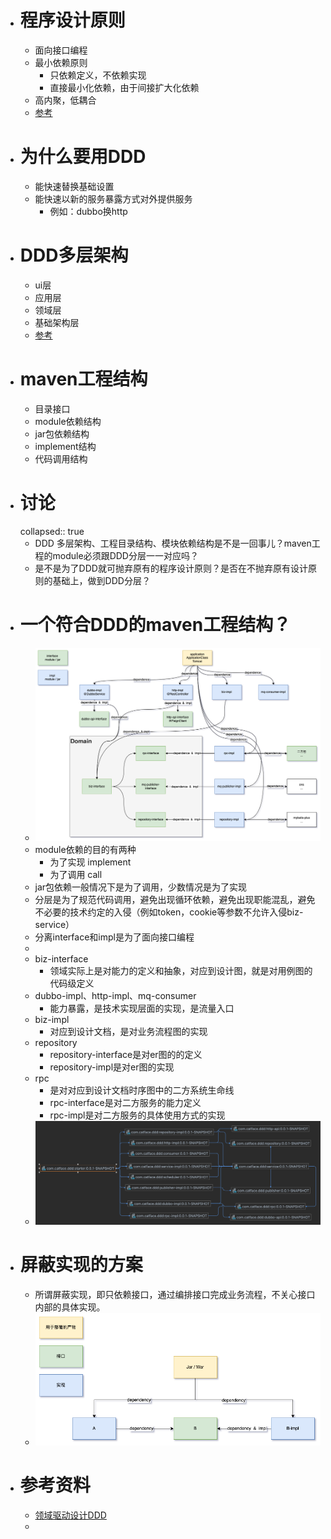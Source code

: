 - # 程序设计原则
	- 面向接口编程
	- 最小依赖原则
		- 只依赖定义，不依赖实现
		- 直接最小化依赖，由于间接扩大化依赖
	- 高内聚，低耦合
	- [参考](https://www.jianshu.com/p/6b5e4c9872fe)
- # 为什么要用DDD
	- 能快速替换基础设置
	- 能快速以新的服务暴露方式对外提供服务
		- 例如：dubbo换http
- # DDD多层架构
	- ui层
	- 应用层
	- 领域层
	- 基础架构层
	- [参考](https://www.jianshu.com/p/f7c1d9fde7a8)
- # maven工程结构
	- 目录接口
	- module依赖结构
	- jar包依赖结构
	- implement结构
	- 代码调用结构
- # 讨论
  collapsed:: true
	- DDD 多层架构、工程目录结构、模块依赖结构是不是一回事儿？maven工程的module必须跟DDD分层一一对应吗？
	- 是不是为了DDD就可抛弃原有的程序设计原则？是否在不抛弃原有设计原则的基础上，做到DDD分层？
- # 一个符合DDD的maven工程结构？
	- ![image.png](../assets/image_1663212152217_0.png)
	- module依赖的目的有两种
		- 为了实现 implement
		- 为了调用 call
	- jar包依赖一般情况下是为了调用，少数情况是为了实现
	- 分层是为了规范代码调用，避免出现循环依赖，避免出现职能混乱，避免不必要的技术约定的入侵（例如token，cookie等参数不允许入侵biz-service）
	- 分离interface和impl是为了面向接口编程
	-
	- biz-interface
		- 领域实际上是对能力的定义和抽象，对应到设计图，就是对用例图的代码级定义
	- dubbo-impl、http-impl、mq-consumer
		- 能力暴露，是技术实现层面的实现，是流量入口
	- biz-impl
		- 对应到设计文档，是对业务流程图的实现
	- repository
		- repository-interface是对er图的的定义
		- repository-impl是对er图的实现
	- rpc
		- 是对对应到设计文档时序图中的二方系统生命线
		- rpc-interface是对二方服务的能力定义
		- rpc-impl是对二方服务的具体使用方式的实现
	- ![pom.png](../assets/pom_1663236226102_0.png)
- # 屏蔽实现的方案
	- 所谓屏蔽实现，即只依赖接口，通过编排接口完成业务流程，不关心接口内部的具体实现。
	- ![image.png](../assets/image_1663239503379_0.png)
- # 参考资料
	- [领域驱动设计DDD](https://www.cnblogs.com/Leo_wl/p/3866629.html)
	-